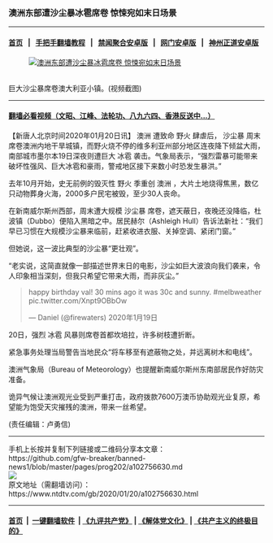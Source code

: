 ### 澳洲东部遭沙尘暴冰雹席卷 惊悚宛如末日场景
------------------------

#### [首页](https://github.com/gfw-breaker/banned-news1/blob/master/README.md) &nbsp;&nbsp;|&nbsp;&nbsp; [手把手翻墙教程](https://github.com/gfw-breaker/guides/wiki) &nbsp;&nbsp;|&nbsp;&nbsp; [禁闻聚合安卓版](https://github.com/gfw-breaker/bn-android) &nbsp;&nbsp;|&nbsp;&nbsp; [网门安卓版](https://github.com/oGate2/oGate) &nbsp;&nbsp;|&nbsp;&nbsp; [神州正道安卓版](https://github.com/SzzdOgate/update) 



<div><div class="featured_image">
 <a href="https://i.ntdtv.com/assets/uploads/2020/01/7-19.jpg" target="_blank">
  <figure>
   <img alt="澳洲东部遭沙尘暴冰雹席卷 惊悚宛如末日场景" src="https://i.ntdtv.com/assets/uploads/2020/01/7-19-800x450.jpg"/>
  </figure><br/>
 </a>
 <span class="caption">
  巨大沙尘暴席卷澳大利亚小镇。(视频截图)
 </span>
</div>
</div><hr/>

#### [翻墙必看视频（文昭、江峰、法轮功、八九六四、香港反送中...）](http://167.172.214.107/home.html)

<div><div class="post_content" itemprop="articleBody">
 <p>
  【新唐人北京时间2020年01月20日讯】
  <ok href="https://www.ntdtv.com/gb/澳洲.htm">
   澳洲
  </ok>
  遭致命
  <ok href="https://www.ntdtv.com/gb/野火.htm">
   野火
  </ok>
  肆虐后，
  <ok href="https://www.ntdtv.com/gb/沙尘暴.htm">
   沙尘暴
  </ok>
  周末席卷澳洲内地干旱城镇，而野火烧不停的维多利亚州部分地区连夜降下倾盆大雨，南部城市墨尔本19日深夜则遭巨大
  <ok href="https://www.ntdtv.com/gb/冰雹.htm">
   冰雹
  </ok>
  袭击。气象局表示，“强烈雷暴可能带来破坏性强风、巨大冰雹和豪雨，警戒地区接下来数小时恐发生暴洪。”
 </p>
 <p>
  去年10月开始，史无前例的毁灭性
  <ok href="https://www.ntdtv.com/gb/野火.htm">
   野火
  </ok>
  季重创
  <ok href="https://www.ntdtv.com/gb/澳洲.htm">
   澳洲
  </ok>
  ，大片土地烧得焦黑，数亿只动物葬身火海，2000多户民宅被毁，至少30人丧命。
 </p>
 <p>
  在新南威尔斯州西部，周末遭大规模
  <ok href="https://www.ntdtv.com/gb/沙尘暴.htm">
   沙尘暴
  </ok>
  席卷，遮天蔽日，夜晚还没降临，杜波镇（Dubbo）便陷入黑暗之中。居民赫尔（Ashleigh Hull）告诉法新社：“我们早已习惯在大规模沙尘暴来临前，赶紧收进衣服、关掉空调、紧闭门窗。”
 </p>
 <p>
  但她说，这一波比典型的沙尘暴“更壮观”。
 </p>
 <p>
  “老实说，这简直就像一部描述世界末日的电影，沙尘如巨大波浪向我们袭来，令人印象相当深刻，但我只希望它带来大雨，而非灰尘。”
 </p>
 <blockquote class="twitter-tweet" data-lang="zh-tw">
  <p dir="ltr" lang="en">
   happy birthday val! 30 mins ago it was 30c and sunny.
   <ok href="https://twitter.com/hashtag/melbweather?src=hash&amp;ref_src=twsrc%5Etfw">
    #melbweather
   </ok>
   <ok href="https://t.co/Xnpt9OBbOw">
    pic.twitter.com/Xnpt9OBbOw
   </ok>
  </p>
  <p>
   — Daniel (@firewaters)
   <ok href="https://twitter.com/firewaters/status/1218776149657968640?ref_src=twsrc%5Etfw">
    2020年1月19日
   </ok>
  </p>
 </blockquote>
 <p>
  <script async="" charset="utf-8" src="https://platform.twitter.com/widgets.js">
  </script>
 </p>
 <p>
  20日，强烈
  <ok href="https://www.ntdtv.com/gb/冰雹.htm">
   冰雹
  </ok>
  风暴则席卷首都坎培拉，许多树枝遭折断。
 </p>
 <p>
  紧急事务处理当局警告当地民众“将车移至有遮蔽物之处，并远离树木和电线”。
 </p>
 <p>
  澳洲气象局（Bureau of Meteorology）也提醒新南威尔斯州东南部居民作好防灾准备。
 </p>
 <p>
  诡异气候让澳洲观光业受到严重打击，政府拨款7600万澳币协助观光业复原，希望能为饱受天灾摧残的澳洲，带来一丝希望。
 </p>
 <div class="video_fit_container">
 </div>
 <p>
  (责任编辑：卢勇信)
 </p>
 <div class="single_ad">
 </div>
</div>
</div>
<hr/>
手机上长按并复制下列链接或二维码分享本文章：<br/>
https://github.com/gfw-breaker/banned-news1/blob/master/pages/prog202/a102756630.md <br/>
<a href='https://github.com/gfw-breaker/banned-news1/blob/master/pages/prog202/a102756630.md'><img src='https://github.com/gfw-breaker/banned-news1/blob/master/pages/prog202/a102756630.md.png'/></a> <br/>
原文地址（需翻墙访问）：https://www.ntdtv.com/gb/2020/01/20/a102756630.html


------------------------
#### [首页](https://github.com/gfw-breaker/banned-news1/blob/master/README.md) &nbsp;|&nbsp; [一键翻墙软件](https://github.com/gfw-breaker/nogfw/blob/master/README.md) &nbsp;| [《九评共产党》](https://github.com/gfw-breaker/9ping.md/blob/master/README.md#九评之一评共产党是什么) | [《解体党文化》](https://github.com/gfw-breaker/jtdwh.md/blob/master/README.md) | [《共产主义的终极目的》](https://github.com/gfw-breaker/gczydzjmd.md/blob/master/README.md)


<img src='http://gfw-breaker.win/banned-news/pages/prog202/a102756630.md' width='0px' height='0px'/>